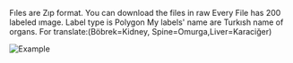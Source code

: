 Fıles are Zıp format.
You can download the files in raw
Every File has 200 labeled ımage.
Label type is Polygon
My labels' name are Turkısh name of organs.
For translate:(Böbrek=Kidney, Spine=Omurga,Liver=Karaciğer)

![Example](https://postimg.cc/VdXGgT8q)
